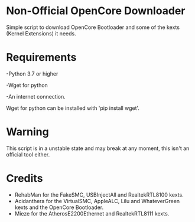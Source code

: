 # Non-Official OpenCore Downloader
Simple script to download OpenCore Bootloader and some of the kexts (Kernel Extensions) it needs.

# Requirements

-Python 3.7 or higher

-Wget for python

-An internet connection.

Wget for python can be installed with 'pip install wget'.

# Warning

This script is in a unstable state and may break at any moment, this isn't an official tool either.

# Credits

* RehabMan for the FakeSMC, USBInjectAll and RealtekRTL8100 kexts.
* Acidanthera for the VirtualSMC, AppleALC, Lilu and WhateverGreen kexts and the OpenCore Bootloader.
* Mieze for the AtherosE2200Ethernet and RealtekRTL8111 kexts.
